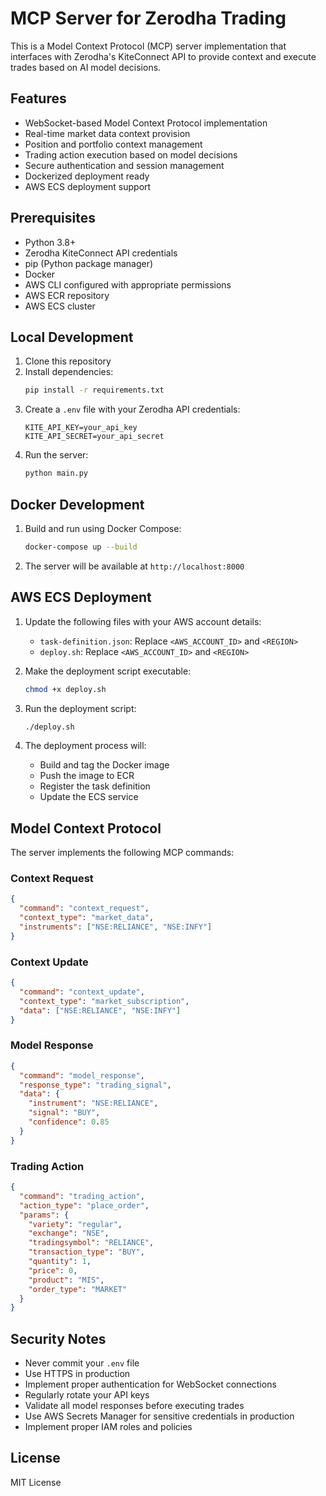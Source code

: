# MCP Server for Zerodha Trading

This is a Model Context Protocol (MCP) server implementation that interfaces with Zerodha's KiteConnect API to provide context and execute trades based on AI model decisions.

## Features

- WebSocket-based Model Context Protocol implementation
- Real-time market data context provision
- Position and portfolio context management
- Trading action execution based on model decisions
- Secure authentication and session management
- Dockerized deployment ready
- AWS ECS deployment support

## Prerequisites

- Python 3.8+
- Zerodha KiteConnect API credentials
- pip (Python package manager)
- Docker
- AWS CLI configured with appropriate permissions
- AWS ECR repository
- AWS ECS cluster

## Local Development

1. Clone this repository
2. Install dependencies:
   ```bash
   pip install -r requirements.txt
   ```
3. Create a `.env` file with your Zerodha API credentials:
   ```
   KITE_API_KEY=your_api_key
   KITE_API_SECRET=your_api_secret
   ```
4. Run the server:
   ```bash
   python main.py
   ```

## Docker Development

1. Build and run using Docker Compose:
   ```bash
   docker-compose up --build
   ```
2. The server will be available at `http://localhost:8000`

## AWS ECS Deployment

1. Update the following files with your AWS account details:

   - `task-definition.json`: Replace `<AWS_ACCOUNT_ID>` and `<REGION>`
   - `deploy.sh`: Replace `<AWS_ACCOUNT_ID>` and `<REGION>`

2. Make the deployment script executable:

   ```bash
   chmod +x deploy.sh
   ```

3. Run the deployment script:

   ```bash
   ./deploy.sh
   ```

4. The deployment process will:
   - Build and tag the Docker image
   - Push the image to ECR
   - Register the task definition
   - Update the ECS service

## Model Context Protocol

The server implements the following MCP commands:

### Context Request

```json
{
  "command": "context_request",
  "context_type": "market_data",
  "instruments": ["NSE:RELIANCE", "NSE:INFY"]
}
```

### Context Update

```json
{
  "command": "context_update",
  "context_type": "market_subscription",
  "data": ["NSE:RELIANCE", "NSE:INFY"]
}
```

### Model Response

```json
{
  "command": "model_response",
  "response_type": "trading_signal",
  "data": {
    "instrument": "NSE:RELIANCE",
    "signal": "BUY",
    "confidence": 0.85
  }
}
```

### Trading Action

```json
{
  "command": "trading_action",
  "action_type": "place_order",
  "params": {
    "variety": "regular",
    "exchange": "NSE",
    "tradingsymbol": "RELIANCE",
    "transaction_type": "BUY",
    "quantity": 1,
    "price": 0,
    "product": "MIS",
    "order_type": "MARKET"
  }
}
```

## Security Notes

- Never commit your `.env` file
- Use HTTPS in production
- Implement proper authentication for WebSocket connections
- Regularly rotate your API keys
- Validate all model responses before executing trades
- Use AWS Secrets Manager for sensitive credentials in production
- Implement proper IAM roles and policies

## License

MIT License
